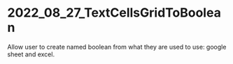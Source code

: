 # 2022_08_27_TextCellsGridToBoolean
Allow user to create named boolean from what they are used to use: google sheet and excel.
